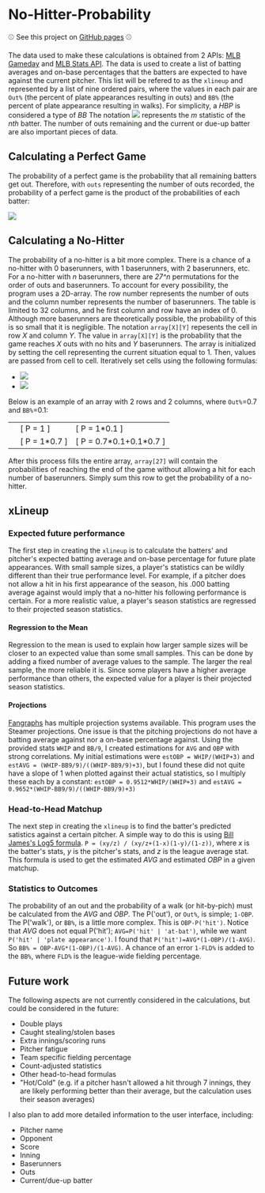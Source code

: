 # No-Hitter-Probability

:baseball: See this project on [GitHub pages](https://mccapobianco.github.io/No-Hitter-Probability/) :baseball:

The data used to make these calculations is obtained from 2 APIs: [MLB Gameday](https://gd2.mlb.com/components/game/mlb/) and [MLB Stats API](https://statsapi.mlb.com/). The data is used to create a list of batting averages and on-base percentages that the batters are expected to have against the current pitcher. This list will be refered to as the `xlineup` and represented by a list of nine ordered pairs, where the values in each pair are `Out%` (the percent of plate appearances resulting in outs) and `BB%` (the percent of plate appearance resulting in walks). For simplicity, a _HBP_ is considered a type of _BB_ The notation ![](https://latex.codecogs.com/png.latex?\pi^n_m(xlineup)) represents the _m_ statistic of the _nth_ batter. The number of outs remaining and the current or due-up batter are also important pieces of data.

## Calculating a Perfect Game

The probability of a perfect game is the probability that all remaining batters get out. Therefore, with `outs` representing the number of outs recorded, the probability of a perfect game is the product of the probabilities of each batter:

![](https://latex.codecogs.com/png.latex?P('PG')=\prod_{n=outs+1}^{27}[{1-\pi^{n\pmod9+1}_{'out%25'}(xlineup)])

## Calculating a No-Hitter

The probability of a no-hitter is a bit more complex. There is a chance of a no-hitter with 0 baserunners, with 1 baserunners, with 2 baserunners, etc. For a no-hitter with _n_ baserunners, there are _27^n_ permutations for the order of outs and baserunners. To account for every possibility, the program uses a 2D-array. The row number represents the number of outs and the column number represents the number of baserunners. The table is limited to 32 columns, and he first column and row have an index of 0. Although more baserunners are theoretically possible, the probability of this is so small that it is negligible. The notation `array[X][Y]` repesents the cell in row _X_ and column _Y_. The value in `array[X][Y]` is the probability that the game reaches _X_ outs with no hits and _Y_ baserunners. The array is initialized by setting the cell representing the current situation equal to 1. Then, values are passed from cell to cell. Iteratively set cells using the following formulas:

- ![](https://latex.codecogs.com/png.latex?array[x][y]=array[x][y]+array[x-1][y]*\pi^{(x+y-1)\pmod9+1}_{'out%25'}(xlineup))
- ![](https://latex.codecogs.com/png.latex?array[x][y]=array[x][y]+array[x][y-1]*\pi^{(x+y-1)\pmod9+1}_{'bb%25'}(xlineup))


Below is an example of an array with 2 rows and 2 columns, where `Out%`=0.7 and `BB%`=0.1:

|   |        |                   |
|---|--------|-------------------|
|   |[ P = 1      ]|[ P = 1\*0.1            ]|
|   |[ P = 1\*0.7 ]|[ P = 0.7\*0.1+0.1\*0.7 ]|

After this process fills the entire array, `array[27]` will contain the probabilities of reaching the end of the game without allowing a hit for each number of baserunners. Simply sum this row to get the probability of a no-hitter.



## xLineup
### Expected future performance
The first step in creating the `xlineup` is to calculate the batters' and pitcher's expected batting average and on-base percentage for future plate appearances. With small sample sizes, a player's statistics can be wildly different than their true performance level. For example, if a pitcher does not allow a hit in his first appearance of the season, his .000 batting average against would imply that a no-hitter his following performance is certain. For a more realistic value, a player's season statistics are regressed to their projected season statistics.
#### Regression to the Mean
Regression to the mean is used to explain how larger sample sizes will be closer to an expected value than some small samples. This can be done by adding a fixed number of average values to the sample. The larger the real sample, the more reliable it is. Since some players have a higher average performance than others, the expected value for a player is their projected season statistics.
#### Projections
[Fangraphs](https://www.fangraphs.com/projections.aspx?pos=all&stats=bat&type=steamer&team=0&lg=all&players=0) has multiple projection systems available. This program uses the Steamer projections. One issue is that the pitching projections do not have a batting average against nor a on-base percentage against. Using the provided stats `WHIP` and `BB/9`, I created estimations for `AVG` and `OBP` with strong correlations. My initial estimations were `estOBP = WHIP/(WHIP+3)` and `estAVG = (WHIP-BB9/9)/((WHIP-BB9/9)+3)`, but I found these did not quite have a slope of 1 when plotted against their actual statistics, so I multiply these each by a constant:  `estOBP = 0.9512*WHIP/(WHIP+3)` and `estAVG = 0.9652*(WHIP-BB9/9)/((WHIP-BB9/9)+3)`

### Head-to-Head Matchup
The next step in creating the `xlineup` is to find the batter's predicted satistics against a certain pitcher. A simple way to do this is using [Bill James's Log5 formula](https://sabr.org/journal/article/matchup-probabilities-in-major-league-baseball). `P = (xy/z) / (xy/z+(1-x)(1-y)/(1-z))`, where _x_ is the batter's stats, _y_ is the pitcher's stats, and _z_ is the league average stat. This formula is used to get the estimated _AVG_ and estimated _OBP_ in a given matchup.

### Statistics to Outcomes
The probability of an out and the probability of a walk (or hit-by-pich) must be calculated from the _AVG_ and _OBP_. The P('out'), or `Out%`, is simple; `1-OBP`. The P('walk'), or `BB%`, is a little more complex. This is `OBP-P('hit')`. Notice that _AVG_ does not equal P('hit'); `AVG=P('hit' | 'at-bat')`, while we want `P('hit' | 'plate appearance')`. I found that `P('hit')=AVG*(1-OBP)/(1-AVG)`. So `BB% = OBP-AVG*(1-OBP)/(1-AVG)`. A chance of an error `1-FLD%` is added to the `BB%`, where `FLD%` is the league-wide fielding percentage. 

## Future work
The following aspects are not currently considered in the calculations, but could be considered in the future:
- Double plays
- Caught stealing/stolen bases
- Extra innings/scoring runs
- Pitcher fatigue
- Team specific fielding percentage
- Count-adjusted statistics
- Other head-to-head formulas
- "Hot/Cold" (e.g. if a pitcher hasn't allowed a hit through 7 innings, they are likely performing better than their average, but the calculation uses their season averages)

I also plan to add more detailed information to the user interface, including:
- Pitcher name
- Opponent
- Score
- Inning
- Baserunners
- Outs
- Current/due-up batter
